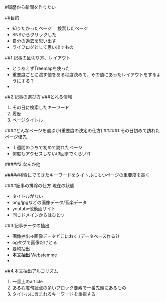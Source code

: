 #履歴から新聞を作りたい

##目的
* 知りたかったページ 　検索したページ
* SNSからクリックした
* 自分の過去を思い出す
* ライフログとして思い出すもの

##1.記事の区切り方、レイアウト
* とりあえずTreemapを使った
* 重要度ごとに渡す値をある程度決めて、その値にあったレイアウトをするようにする？
* 


##2.記事の選び方
###とれる情報
1. その日に検索したキーワード
2. 履歴
3. ページタイトル

####どんなページを選ぶか(重要度の決定の仕方)
#####1.その日初めて訪れたページ優先
* １週間のうちで初めて訪れたページ
* 何度もアクセスしない(3回までくらい?)

#####2.なんか他

#####検索にでてきたキーワードをタイトルにもつページの重要度を高く

####記事の排除の仕方  現在の状態
* タイトルがない
* png/jpgなどの画像データ/音楽データ
* youtube他動画サイト
* 同じドメインからはひとつ

##3.記事データの抽出
* 画像抽出->画像データどこにおく (データベース作る?)
* ogタグで画像だけとる
* 要約抽出
* **本文抽出** 
	[Webstemme](http://www.unixuser.org/~euske/python/webstemmer/index-j.html)
* 

##4.本文抽出アルゴリズム
1. 一番上のarticle
2. ある程度句読点の多いブロック要素で一番先頭にあるもの
3. タイトルに含まれるキーワードを重視する


